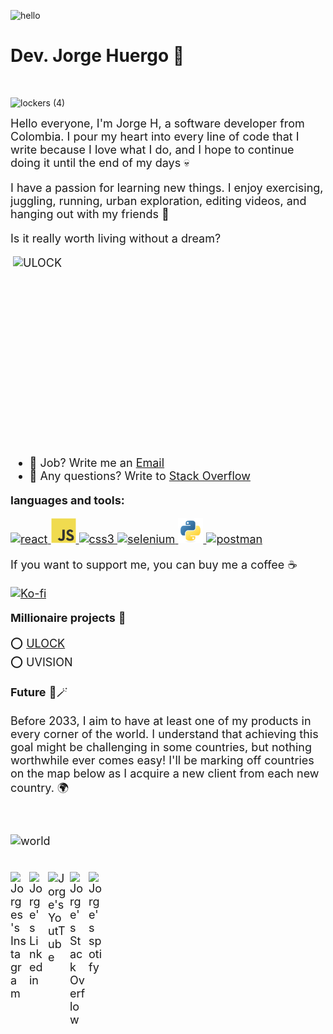![hello](https://user-images.githubusercontent.com/83243886/199150008-b2d1b500-e366-4651-9777-7c4c7ee42266.gif#gh-dark-mode-only)


# Dev. Jorge Huergo 🚀

<br />

![lockers (4)](https://github.com/Programacion315/Programacion315/assets/83243886/e9086c9e-0f23-4df0-8f30-483ecbedba26)




<!--![](https://visitor-badge.glitch.me/badge?page_id=Programacion315.Programacion315)-->

<paragraph style="font-size:18px">
Hello everyone, I'm Jorge H, a software developer from Colombia. I pour my heart into every line of code that I write because I love what I do, and I hope to continue doing it until the end of my days 💀


<br/>

I have a passion for learning new things. I enjoy exercising, juggling, running, urban exploration, editing videos, and hanging out with my friends 🎉

Is it really worth living without a dream?

<paragraph />

<!--Imagen-->
 <!--<img align="right" alt="GIF" src="https://github.com/Programacion315/Programacion315/blob/master/presentacion/jorge.gif?raw=true" width="500" height="320" />-->
<img align="right" src="https://github.com/Programacion315/Programacion315/assets/83243886/bbf7214a-0f36-456c-bdf9-ea98a7a8f808" width="500" height="320" alt="ULOCK" />
  
- 💼 Job? Write me an [Email](mailto:huergocode@proton.me)   
- 💼 Any questions? Write to [Stack Overflow]() 

**languages and tools:**  



<p align="left"> 
  <a href="https://nextjs.org/" target="_blank" rel="noreferrer"> 
    <img src="https://github.com/Programacion315/Programacion315/assets/83243886/c0736423-4db3-4c8e-ad14-38cfef2872b9" alt="react" height="42"/> 
  </a> 
  <a href="https://developer.mozilla.org/en-US/docs/Web/JavaScript" target="_blank" rel="noreferrer"> 
    <img src="https://raw.githubusercontent.com/devicons/devicon/master/icons/javascript/javascript-original.svg" alt="javascript" height="40"/> 
  </a>
  <a href="https://www.w3schools.com/css/" target="_blank" rel="noreferrer"> 
    <img src="https://github.com/Programacion315/Programacion315/assets/83243886/69f0506e-6205-49d4-9a8e-be11277a3f78" alt="css3" height="40"/> 
  </a>
  <a href="https://www.selenium.dev" target="_blank" rel="noreferrer"> 
    <img src="https://raw.githubusercontent.com/detain/svg-logos/780f25886640cef088af994181646db2f6b1a3f8/svg/selenium-logo.svg" alt="selenium" height="40"/> 
  </a>
  <a href="https://www.python.org" target="_blank" rel="noreferrer"> 
    <img src="https://raw.githubusercontent.com/devicons/devicon/master/icons/python/python-original.svg" alt="python" height="40"/> 
  </a> 
  <a href="https://postman.com" target="_blank" rel="noreferrer"> 
    <img src="https://www.vectorlogo.zone/logos/getpostman/getpostman-icon.svg" alt="postman" height="40"/> 
  </a>
</p>




<!--END_SECTION:waka-->

If you want to support me, you can buy me a coffee ☕

<a href="https://ko-fi.com/programacion315" target="_blank"><img src="https://az743702.vo.msecnd.net/cdn/kofi3.png?v=0" alt="Ko-fi" width="150" ></a>

 **Millionaire projects** 💸
 
 ⭕ [ULOCK](https://www.ulock.pro/)<br />
 ⭕ UVISION<br />
 

**Future** 🔮🪄

Before 2033, I aim to have at least one of my products in every corner of the world. I understand that achieving this goal might be challenging in some countries, but nothing worthwhile ever comes easy! I'll be marking off countries on the map below as I acquire a new client from each new country. 🌍

<br />

![world](https://github.com/Programacion315/Programacion315/assets/83243886/ac61a153-2ed1-4aa2-b5f5-299667ff0ec3)

<br />


<a href="https://www.instagram.com/jluiso315/">
  <img align="left" alt="Jorges's Instagram" width="25px" src="https://www.vectorlogo.zone/logos/instagram/instagram-icon.svg" />
</a>
<a href="linkedin.com/in/jorge-huergo-ab5a84235">
  <img style="margin-left:5px" align="left" alt="Jorge's Linkedin" width="25px" src="https://www.vectorlogo.zone/logos/linkedin/linkedin-icon.svg" />
</a>

<a href="https://www.youtube.com/channel/UCPefDcI7dQ5nkrvixN7IrnQ">
  <img style="margin-left:5px" align="left" alt="Jorge's YoutTube" width="30px" src="https://www.vectorlogo.zone/logos/youtube/youtube-icon.svg" />
</a>

<a href="https://stackoverflow.com/users/15764087/jorge-h?tab=profile">
  <img style="margin-left:5px" align="left" alt="Jorge's Stack Overflow" width="25px" src="https://www.vectorlogo.zone/logos/stackoverflow/stackoverflow-icon.svg" />
</a>

<a href="https://open.spotify.com/playlist/1XEcMGCIw0TUlSSxgWV8zB?si=78e092603f614b96">
  <img style="margin-left:5px" align="left" alt="Jorge's spotify" width="25px" src="https://www.vectorlogo.zone/logos/spotify/spotify-icon.svg" />
</a>


